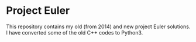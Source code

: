# Project Euler

This repository contains my old (from 2014) and new project Euler solutions. I have converted some of the old C++ codes to Python3.
